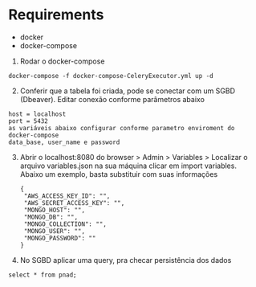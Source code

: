 
# Requirements

- docker
- docker-compose


1. Rodar o docker-compose

```
docker-compose -f docker-compose-CeleryExecutor.yml up -d
```

2. Conferir que a tabela foi criada, pode se conectar com um SGBD (Dbeaver). Editar conexão conforme parâmetros abaixo

```
host = localhost
port = 5432
as variáveis abaixo configurar conforme parametro enviroment do docker-compose
data_base, user_name e password
```

3. Abrir o localhost:8080 do browser > Admin > Variables > Localizar o arquivo variables.json na sua máquina
   clicar em import variables. Abaixo um exemplo, basta substituir com suas informações

   ```
   {
    "AWS_ACCESS_KEY_ID": "",
    "AWS_SECRET_ACCESS_KEY": "",
    "MONGO_HOST": "",
    "MONGO_DB": "",
    "MONGO_COLLECTION": "",
    "MONGO_USER": "",
    "MONGO_PASSWORD": ""
   }

   ```

4. No SGBD aplicar uma query, pra checar persistência dos dados


```
select * from pnad;
```